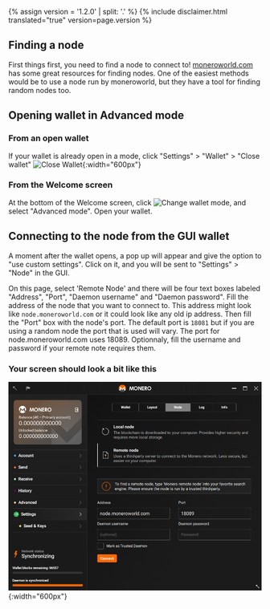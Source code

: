 {% assign version = '1.2.0' | split: '.' %}
{% include disclaimer.html translated="true" version=page.version %}
## Finding a node
First things first, you need to find a node to connect to! [moneroworld.com](https://moneroworld.com/#nodes) has some great resources for finding nodes. One of the easiest methods
would be to use a node run by moneroworld, but they have a tool for finding random nodes too.

## Opening wallet in Advanced mode
### From an open wallet
If your wallet is already open in a mode, click "Settings" > "Wallet" > "Close wallet"
![Close Wallet](png/remote_node/close_open_wallet.png){:width="600px"}
### From the Welcome screen
At the bottom of the Welcome screen, click ![Change wallet mode](png/remote_node/change_wallet_mode.png), and select "Advanced mode". Open your wallet.

## Connecting to the node from the GUI wallet
A moment after the wallet opens, a pop up will appear and give the option to "use custom settings". Click on it, and you will be sent to "Settings" > "Node" in the GUI. 

On this page, select 'Remote Node' and there will be four text boxes labeled "Address", "Port", "Daemon username" and "Daemon password". Fill the address of the node that you want to connect to. This address might look like `node.moneroworld.com` or it could look like any old ip address. Then fill the "Port" box with the node's port. The default port is `18081` but if you are using a random node the port that is used will vary. The port for node.moneroworld.com uses 18089. Optionnaly, fill the username and password if your remote note requires them.

### Your screen should look a bit like this
![Node testing broke image](png/remote_node/remote-node-screenshot.png){:width="600px"}
